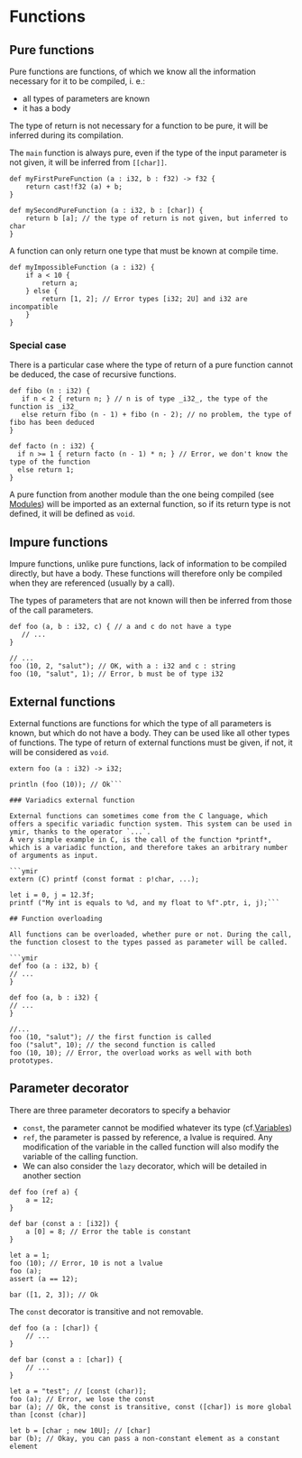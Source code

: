 # Functions 

## Pure functions 

Pure functions are functions, of which we know all the information necessary for it to be compiled, i. e.: 
- all types of parameters are known
- it has a body

The type of return is not necessary for a function to be pure, it will be inferred during its compilation.

The `main` function is always pure, even if the type of the input parameter is not given, it will be inferred from `[[char]]`.

```ymir
def myFirstPureFunction (a : i32, b : f32) -> f32 {
	return cast!f32 (a) + b;
}

def mySecondPureFunction (a : i32, b : [char]) {
	return b [a]; // the type of return is not given, but inferred to char
}
```

A function can only return one type that must be known at compile time.

```ymir
def myImpossibleFunction (a : i32) {
	if a < 10 {
		return a;
	} else {
		return [1, 2]; // Error types [i32; 2U] and i32 are incompatible 
	}
}
```

### Special case 

There is a particular case where the type of return of a pure function cannot be deduced, the case of recursive functions.

```ymir
def fibo (n : i32) {
   if n < 2 { return n; } // n is of type _i32_, the type of the function is _i32_
   else return fibo (n - 1) + fibo (n - 2); // no problem, the type of fibo has been deduced
}

def facto (n : i32) {
  if n >= 1 { return facto (n - 1) * n; } // Error, we don't know the type of the function
  else return 1;
}
```

A pure function from another module than the one being compiled (see [Modules](modules/main.md)) will be imported as an external function, so if its return type is not defined, it will be defined as `void`.

## Impure functions 

Impure functions, unlike pure functions, lack of information to be compiled directly, but have a body. These functions will therefore only be compiled when they are referenced (usually by a call).

The types of parameters that are not known will then be inferred from those of the call parameters. 

```ymir
def foo (a, b : i32, c) { // a and c do not have a type
   // ...
} 

// ...
foo (10, 2, "salut"); // OK, with a : i32 and c : string
foo (10, "salut", 1); // Error, b must be of type i32
```

## External functions

External functions are functions for which the type of all parameters is known, but which do not have a body. They can be used like all other types of functions. The type of return of external functions must be given, if not, it will be considered as `void`.


```ymir
extern foo (a : i32) -> i32; 

println (foo (10)); // Ok```

### Variadics external function

External functions can sometimes come from the C language, which offers a specific variadic function system. This system can be used in ymir, thanks to the operator `...`.
A very simple example in C, is the call of the function *printf*, which is a variadic function, and therefore takes an arbitrary number of arguments as input.

```ymir
extern (C) printf (const format : p!char, ...); 

let i = 0, j = 12.3f;
printf ("My int is equals to %d, and my float to %f".ptr, i, j);```

## Function overloading

All functions can be overloaded, whether pure or not. During the call, the function closest to the types passed as parameter will be called.

```ymir
def foo (a : i32, b) {
// ...
}

def foo (a, b : i32) {
// ...
}

//...
foo (10, "salut"); // the first function is called
foo ("salut", 10); // the second function is called
foo (10, 10); // Error, the overload works as well with both prototypes.
```


## Parameter decorator

There are three parameter decorators to specify a behavior 
- `const`, the parameter cannot be modified whatever its type (cf.[Variables](../expressions/variables.md))
- `ref`, the parameter is passed by reference, a lvalue is required. Any modification of the variable in the called function will also modify the variable of the calling function.
- We can also consider the `lazy` decorator, which will be detailed in another section

```ymir
def foo (ref a) {
	a = 12;
}

def bar (const a : [i32]) {
	a [0] = 8; // Error the table is constant
}

let a = 1;
foo (10); // Error, 10 is not a lvalue
foo (a);
assert (a == 12);

bar ([1, 2, 3]); // Ok
```

The `const` decorator is transitive and not removable.

```ymir
def foo (a : [char]) {
	// ...
}

def bar (const a : [char]) {
    // ...
}

let a = "test"; // [const (char)];
foo (a); // Error, we lose the const
bar (a); // Ok, the const is transitive, const ([char]) is more global than [const (char)]

let b = [char ; new 10U]; // [char]
bar (b); // Okay, you can pass a non-constant element as a constant element
```

